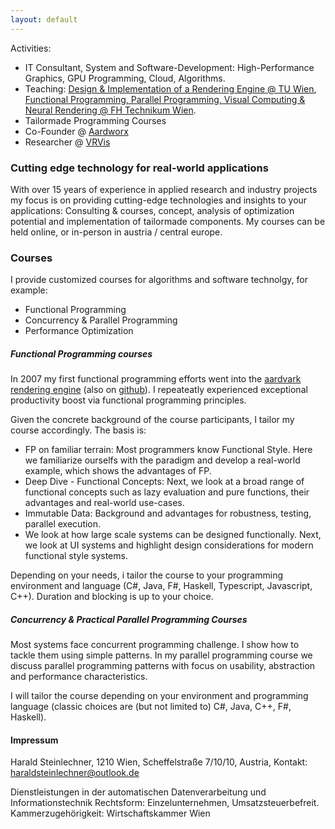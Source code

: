 ```yaml
---
layout: default
---
```


Activities: 
- IT Consultant, System and Software-Development: High-Performance Graphics, GPU Programming, Cloud, Algorithms.
- Teaching: [Design & Implementation of a Rendering Engine @ TU Wien](https://www.cg.tuwien.ac.at/courses/RendEng/VU/2023S), [Functional Programming, Parallel Programming, Visual Computing & Neural Rendering @ FH Technikum Wien](https://www.technikum-wien.at/studiengaenge/master-software-engineering/).
- Tailormade Programming Courses 
- Co-Founder @ [Aardworx](https://www.aardworx.at)
- Researcher @ [VRVis](https://www.vrvis.at)

### Cutting edge technology for real-world applications

With over 15 years of experience in applied research and industry projects my focus is on providing cutting-edge technologies and insights to your applications: Consulting & courses, concept, analysis of optimization potential and implementation of tailormade components. My courses can be held online, or in-person in austria / central europe.

### Courses

I provide customized courses for algorithms and software technolgy, for example:
 - Functional Programming
 - Concurrency & Parallel Programming
 - Performance Optimization

##### Functional Programming courses

In 2007 my first functional programming efforts went into the [aardvark rendering engine](https://aardvarkians.com/) (also on [github](https://github.com/aardvark-platform)). 
I repeateatly experienced exceptional productivity boost via functional programming principles.

Given the concrete background of the course participants, I tailor my course accordingly.
The basis is:
 - FP on familiar terrain: Most programmers know Functional Style. Here we familiarize ourselfs with the paradigm and develop a real-world example, which shows the advantages of FP.
 - Deep Dive - Functional Concepts: Next, we look at a broad range of functional concepts such as lazy evaluation and pure functions, their advantages and real-world use-cases.
 - Immutable Data: Background and advantages for robustness, testing, parallel execution.
 - We look at how large scale systems can be designed functionally. Next, we look at UI systems and highlight design considerations for modern functional style systems.

Depending on your needs, i tailor the course to your programming environment and language (C#, Java, F#, Haskell, Typescript, Javascript, C++). Duration and blocking is up to your choice.

##### Concurrency & Practical Parallel Programming Courses

Most systems face concurrent programming challenge. I show how to tackle them using simple patterns.
In my parallel programming course we discuss parallel programming patterns with focus on usability, abstraction
and performance characteristics.

I will tailor the course depending on your environment and programming language (classic choices are (but not limited to) C#, Java, C++, F#, Haskell).

#### Impressum


Harald Steinlechner, 1210 Wien, Scheffelstraße 7/10/10, Austria, Kontakt: haraldsteinlechner@outlook.de

Dienstleistungen in der automatischen Datenverarbeitung und Informationstechnik
Rechtsform: Einzelunternehmen, Umsatzsteuerbefreit.
Kammerzugehörigkeit: Wirtschaftskammer Wien